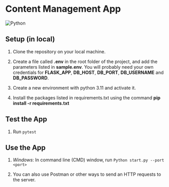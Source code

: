 # Content Management App
![Python](https://img.shields.io/badge/python-v3.11-blue.svg)

## Setup (in local)

1. Clone the repository on your local machine.

2. Create a file called **.env** in the root folder of the project, and add the parameters listed in **sample.env**. You will probably need your own credentials for **FLASK_APP**, **DB_HOST**, **DB_PORT**, **DB_USERNAME** and
**DB_PASSWORD**.

3. Create a new environment with python 3.11 and activate it.

4. Install the packages listed in requirements.txt using the command **pip install -r requirements.txt**

## Test the App

1. Run
     `pytest`

## Use the App

1. *Windows*: 
     In command line (CMD) window, run
     `Python start.py --port <port>`

2. You can also use Postman or other ways to send an HTTP requests to the server.